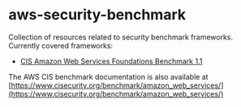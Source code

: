 # aws-security-benchmark
Collection of resources related to security benchmark frameworks.
Currently covered frameworks:
- [CIS Amazon Web Services Foundations Benchmark 1.1](https://d0.awsstatic.com/whitepapers/compliance/AWS_CIS_Foundations_Benchmark.pdf)

The AWS CIS benchmark documentation is also available at  [https://www.cisecurity.org/benchmark/amazon_web_services/](https://www.cisecurity.org/benchmark/amazon_web_services/)
